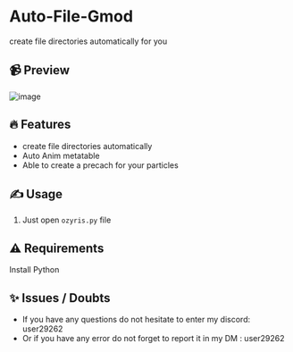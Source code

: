 # Auto-File-Gmod
create file directories automatically for you

## 📹 Preview

![image](https://github.com/OzyrisDev/Auto-File-Gmod/assets/168485696/19041f04-51e0-4822-b255-8b727bbdffb6)


## 🔥 Features
- create file directories automatically 
- Auto Anim metatable
- Able to create a precach for your particles

## ✍️ Usage
1. Just open  `ozyris.py` file 

## ⚠️ Requirements
Install Python

## ✨ Issues / Doubts

- If you have any questions do not hesitate to enter my discord: user29262
- Or if you have any error do not forget to report it in my DM : user29262
